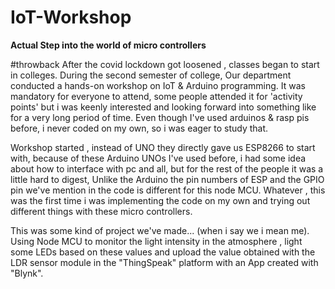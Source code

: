 # IoT-Workshop

<b>Actual Step into the world of micro controllers</b>

#throwback 
After the covid lockdown got loosened , classes began to start in colleges. During the second semester of college, Our department conducted a hands-on workshop on IoT &  Arduino programming. It was mandatory for everyone to attend, some people attended it for 'activity points' but i was keenly interested and looking forward into something like for a very long period of time. Even though I've used arduinos & rasp pis before, i never coded on my own, so i was eager to study that.

Workshop started , instead of UNO they directly gave us ESP8266 to start with, because of these Arduino UNOs I've used before, i had some idea about how to interface with pc and all, but for the rest of the people it was a little hard to digest, Unlike the Arduino the pin numbers of ESP and the GPIO pin we've mention in the code is different for this node MCU. Whatever , this was the first time i was implementing the code on my own and trying out different things with these micro controllers.



This was some kind of project we've made... (when i say we i mean me). Using Node MCU to monitor the light intensity in the atmosphere , light some LEDs based on these values and upload the value obtained with the LDR sensor module in the "ThingSpeak" platform with an App created with "Blynk".
